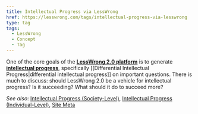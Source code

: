 ```yaml
---
title: Intellectual Progress via LessWrong
href: https://lesswrong.com/tags/intellectual-progress-via-lesswrong
type: tag
tags:
  - LessWrong
  - Concept
  - Tag
---
```


One of the core goals of the [**LessWrong 2.0 platform**](https://www.lesswrong.com/about) is to generate [**intellectual progress**](https://www.lesswrong.com/tag/intellectual-progress), specifically [[Differential Intellectual Progress|differential intellectual progress]] on important questions. There is much to discuss: should LessWrong 2.0 be a vehicle for intellectual progress? Is it succeeding? What should it do to succeed more?  
  
*See also*: [Intellectual Progress (Society-Level)](https://www.lesswrong.com/tag/intellectual-progress?showPostCount=true), [Intellectual Progress (Individual-Level)](https://www.lesswrong.com/tag/intellectual-progress-individual-level?showPostCount=true&useTagName=true), [Site Meta](https://www.lesswrong.com/tag/site-meta?showPostCount=true&useTagName=true)